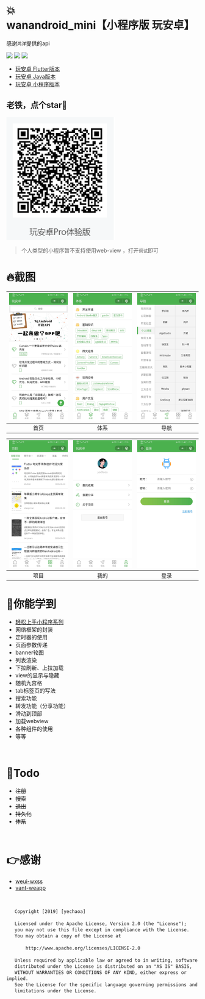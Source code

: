 # :collision:wanandroid_mini【小程序版 玩安卓】

感谢`鸿洋`提供的api

![](https://img.shields.io/badge/language-小程序-orange.svg)
![](https://img.shields.io/hexpm/l/plug.svg)
![](https://img.shields.io/badge/CSDN-yechaoa-green.svg)

* [玩安卓 Flutter版本](https://github.com/yechaoa/wanandroid_flutter)
* [玩安卓 Java版本](https://github.com/yechaoa/wanandroid_java)
* [玩安卓 小程序版本](https://github.com/yechaoa/wanandroid_mini)

## 老铁，点个star:kiss:

<img src="/screenshot/qrcode.png" width="285"/>

> 个人类型的小程序暂不支持使用web-view ，打开`调试`即可

# :fire:截图

| <img src="/screenshot/1.jpg" width="285"/> | <img src="/screenshot/2.jpg" width="285"/> | <img src="/screenshot/3.jpg" width="285"/> | 
| :--: | :--: | :--: |
| 首页 | 体系 | 导航 |

| <img src="/screenshot/4.jpg" width="285"/> | <img src="/screenshot/5.jpg" width="285"/> | <img src="/screenshot/6.jpg" width="285"/> | 
| :--: | :--: | :--: |
| 项目 | 我的 | 登录 |


# :beers:你能学到

* [轻松上手小程序系列](https://blog.csdn.net/yechaoa/article/category/6503925)
* 网络框架的封装
* 定时器的使用
* 页面参数传递
* banner轮图
* 列表渲染
* 下拉刷新、上拉加载
* view的显示与隐藏
* 随机九宫格
* tab标签页的写法
* 搜索功能
* 转发功能（分享功能）
* 滑动到顶部
* 加载webview
* 各种组件的使用
* 等等

<br>

# :pencil:Todo

- ~~注册~~
- ~~搜索~~
- ~~退出~~
- ~~持久化~~
- ~~体系~~

<br>

# :point_right:感谢

* [weui-wxss](https://github.com/Tencent/weui-wxss/)
* [vant-weapp](https://github.com/youzan/vant-weapp)


<br>

```
   Copyright [2019] [yechaoa]

   Licensed under the Apache License, Version 2.0 (the "License");
   you may not use this file except in compliance with the License.
   You may obtain a copy of the License at

       http://www.apache.org/licenses/LICENSE-2.0

   Unless required by applicable law or agreed to in writing, software
   distributed under the License is distributed on an "AS IS" BASIS,
   WITHOUT WARRANTIES OR CONDITIONS OF ANY KIND, either express or implied.
   See the License for the specific language governing permissions and
   limitations under the License.

```
